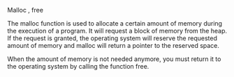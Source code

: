 Malloc , free 

The malloc function is used to allocate a certain amount of memory during the execution of a program.
It will request a block of memory from the heap. If the request is granted, the operating system will
reserve the requested amount of memory and malloc will return a pointer to the reserved space.

When the amount of memory is not needed anymore, you must return it to the operating system by calling the function free.
